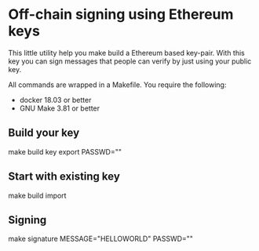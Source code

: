 # Off-chain signing using Ethereum keys

This little utility help you make build a Ethereum based key-pair.  With this
key you can sign messages that people can verify by just using your public key.

All commands are wrapped in a Makefile. You require the following:

* docker 18.03 or better
* GNU Make 3.81 or better

## Build your key
make build key export PASSWD="<YourPasswd>"

## Start with existing key
make build import

## Signing
make signature MESSAGE="HELLOWORLD" PASSWD="<YourPasswd>"
